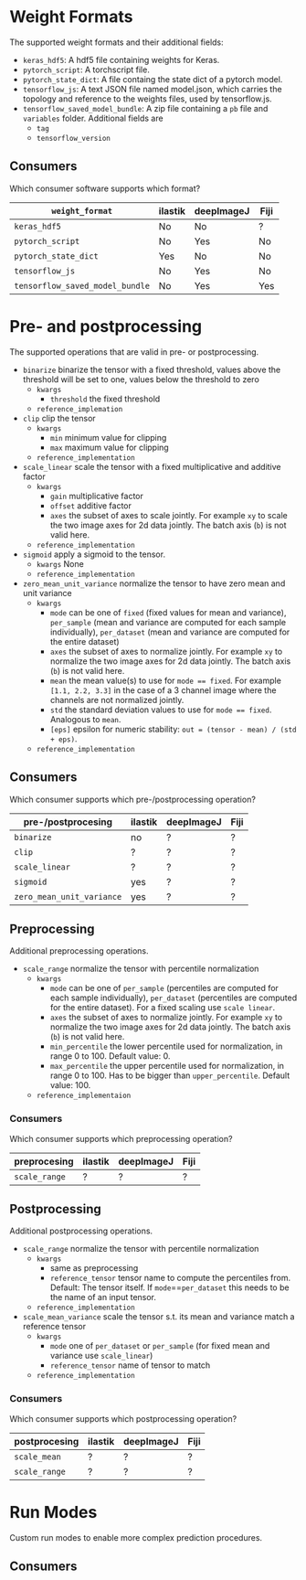 # Weight Formats

The supported weight formats and their additional fields:

- `keras_hdf5`: A hdf5 file containing weights for Keras.
- `pytorch_script`: A torchscript file.
- `pytorch_state_dict`: A file containg the state dict of a pytorch model.
- `tensorflow_js`: A text JSON file named model.json, which carries the topology and reference to the weights files, used by tensorflow.js.
- `tensorflow_saved_model_bundle`: A zip file containing a `pb` file and `variables` folder. Additional fields are
  - `tag`
  - `tensorflow_version`

## Consumers

Which consumer software supports which format?

| `weight_format`       | ilastik | deepImageJ | Fiji |
| --------------------- | ------- | ---------- | ---- |
|  `keras_hdf5`         | No      | No         | ?    | 
|  `pytorch_script`     | No      | Yes        | No   |
|  `pytorch_state_dict` | Yes     | No         | No   |
|  `tensorflow_js`      | No      | Yes        | No   |
|  `tensorflow_saved_model_bundle` | No | Yes | Yes |


# Pre- and postprocessing

The supported operations that are valid in pre- or postprocessing.

- `binarize` binarize the tensor with a fixed threshold, values above the threshold will be set to one, values below the threshold to zero
  - `kwargs`
    - `threshold` the fixed threshold
  - `reference_implemation`
- `clip` clip the tensor
  - `kwargs`
    - `min` minimum value for clipping
    - `max` maximum value for clipping
  - `reference_implementation`
- `scale_linear` scale the tensor with a fixed multiplicative and additive factor
  - `kwargs`
    - `gain` multiplicative factor
    - `offset` additive factor
    - `axes` the subset of axes to scale jointly. For example `xy` to scale the two image axes for 2d data jointly. The batch axis (`b`) is not valid here.
  - `reference_implementation`
- `sigmoid` apply a sigmoid to the tensor.
  - `kwargs` None
  - `reference_implementation`
- `zero_mean_unit_variance` normalize the tensor to have zero mean and unit variance
  - `kwargs`
    - `mode` can be one of `fixed` (fixed values for mean and variance), `per_sample` (mean and variance are computed for each sample individually), `per_dataset` (mean and variance are computed for the entire dataset)
    - `axes` the subset of axes to normalize jointly. For example `xy` to normalize the two image axes for 2d data jointly. The batch axis (`b`) is not valid here.
    - `mean` the mean value(s) to use for `mode == fixed`. For example `[1.1, 2.2, 3.3]` in the case of a 3 channel image where the channels are not normalized jointly.
    - `std` the standard deviation values to use for `mode == fixed`. Analogous to `mean`.
    - `[eps]` epsilon for numeric stability: `out = (tensor - mean) / (std + eps)`.
  - `reference_implementation`
  
## Consumers

Which consumer supports which pre-/postprocessing operation?

| pre-/postprocesing         | ilastik | deepImageJ | Fiji |
| -------------------------- | ------- | ---------- | ---- |
|  `binarize`                | no      | ?          | ?    |
|  `clip`                    | ?       | ?          | ?    | 
|  `scale_linear`            | ?       | ?          | ?    |
|  `sigmoid`                 | yes     | ?          | ?    |
|  `zero_mean_unit_variance` | yes     | ?          | ?    |


## Preprocessing

Additional preprocessing operations.

- `scale_range` normalize the tensor with percentile normalization
  - `kwargs`
    - `mode` can be one of `per_sample` (percentiles are computed for each sample individually), `per_dataset` (percentiles are computed for the entire dataset). For a fixed scaling use `scale linear`.
    - `axes` the subset of axes to normalize jointly. For example `xy` to normalize the two image axes for 2d data jointly. The batch axis (`b`) is not valid here.
    - `min_percentile` the lower percentile used for normalization, in range 0 to 100. Default value: 0.
    - `max_percentile` the upper percentile used for normalization, in range 0 to 100. Has to be bigger than `upper_percentile`. Default value: 100.
  - `reference_implementaion`


### Consumers

Which consumer supports which preprocessing operation?

| preprocesing               | ilastik | deepImageJ | Fiji |
| -------------------------- | ------- | ---------- | ---- |
|  `scale_range`             | ?       | ?          | ?    |


## Postprocessing

Additional postprocessing operations.

- `scale_range` normalize the tensor with percentile normalization
  - `kwargs`
    - same as preprocessing
    - `reference_tensor` tensor name to compute the percentiles from. Default: The tensor itself. If `mode`==`per_dataset` this needs to be the name of an input tensor.
  - `reference_implementation`
- `scale_mean_variance` scale the tensor s.t. its mean and variance match a reference tensor 
  - `kwargs`
    - `mode` one of `per_dataset` or `per_sample` (for fixed mean and variance use `scale_linear`)
    - `reference_tensor` name of tensor to match
  - `reference_implementation`


### Consumers

Which consumer supports which postprocessing operation?

| postprocesing          | ilastik | deepImageJ | Fiji |
| --------------------- | ------- | ---------- | ---- |
|  `scale_mean`              | ?       | ?          | ?    |
|  `scale_range`             | ?       | ?          | ?    |


# Run Modes

Custom run modes to enable more complex prediction procedures.


## Consumers
